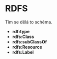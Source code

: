 # RDFS

Tím se dělá to schéma. 

* **rdf:type**
* **rdfs:Class**
* **rdfs:subClassOf**
* **rdfs:Resource**
* **rdfs:Label**